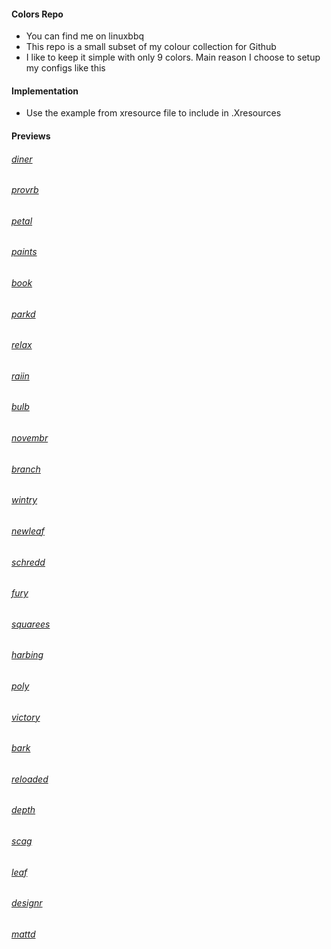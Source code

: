 #### Colors Repo
  - You can find me on linuxbbq
  - This repo is a small subset of my colour collection for Github
  - I like to keep it simple with only 9 colors. Main reason I choose to setup my configs like this  

#### Implementation
  - Use the example from xresource file to include in .Xresources

#### Previews

###### [diner](https://github.com/dkeg/crayolo/blob/master/preview/diner.png)
###### [provrb](https://github.com/dkeg/crayolo/blob/master/preview/provrb.png)
###### [petal](https://github.com/dkeg/crayolo/blob/master/preview/petal.png)
###### [paints](https://github.com/dkeg/crayolo/blob/master/preview/paints.png)
###### [book](https://github.com/dkeg/crayolo/blob/master/preview/book.png)
###### [parkd](https://github.com/dkeg/crayolo/blob/master/preview/parkd.png)
###### [relax](https://github.com/dkeg/crayolo/blob/master/preview/relax.png)
###### [raiin](https://github.com/dkeg/crayolo/blob/master/preview/raiin.png)
###### [bulb](https://github.com/dkeg/crayolo/blob/master/preview/bulb.png)
###### [novembr](https://github.com/dkeg/crayolo/blob/master/preview/novmbr.png)
###### [branch](https://github.com/dkeg/crayolo/blob/master/preview/branch.png)
###### [wintry](https://github.com/dkeg/crayolo/blob/master/preview/wintry.png)
###### [newleaf](https://github.com/dkeg/crayolo/blob/master/preview/newleaf.png)
###### [schredd](https://github.com/dkeg/crayolo/blob/master/preview/schredd.png)
###### [fury](https://github.com/dkeg/crayolo/blob/master/preview/fury.png)
###### [squarees](https://github.com/dkeg/crayolo/blob/master/preview/squares.png)
###### [harbing](https://github.com/dkeg/crayolo/blob/master/preview/harbing.png)
###### [poly](https://github.com/dkeg/crayolo/blob/master/preview/poly.png)
###### [victory](https://github.com/dkeg/crayolo/blob/master/preview/victory.png)
###### [bark](https://github.com/dkeg/crayolo/blob/master/preview/bark.png)
###### [reloaded](https://github.com/dkeg/crayolo/blob/master/preview/reloaded.png)
###### [depth](https://github.com/dkeg/crayolo/blob/master/preview/depth.png)
###### [scag](https://github.com/dkeg/crayolo/blob/master/preview/scag.png)
###### [leaf](https://github.com/dkeg/crayolo/blob/master/preview/leaf.png)
###### [designr](https://github.com/dkeg/crayolo/blob/master/preview/designr.png)
###### [mattd](https://github.com/dkeg/crayolo/blob/master/preview/mattd.png)
